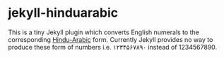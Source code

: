 jekyll-hinduarabic
===================================

This is a tiny Jekyll plugin which converts English numerals to the corresponding [Hindu-Arabic](http://en.wikipedia.org/wiki/Hindu%E2%80%93Arabic_numeral_system) form. Currently Jekyll provides no way to produce these form of numbers i.e. ۱۲۳۴۵۶۷۸۹۰ instead of 1234567890.
